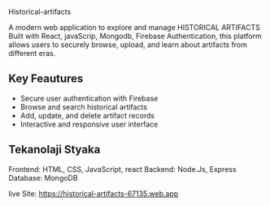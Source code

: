 Historical-artifacts

A modern web application to explore and manage HISTORICAL ARTIFACTS Built with React, javaScrip, Mongodb, Firebase Authentication, this platform allows users to securely browse, upload, and learn about artifacts from different eras.

## Key Feautures
- Secure user authentication with Firebase
- Browse and search historical artifacts
- Add, update, and delete artifact records
- Interactive and responsive user interface

## Tekanolaji Styaka
Frontend: HTML, CSS, JavaScript, react
Backend: Node.Js, Express
Database: MongoDB

live Site: https://historical-artifacts-67135.web.app


